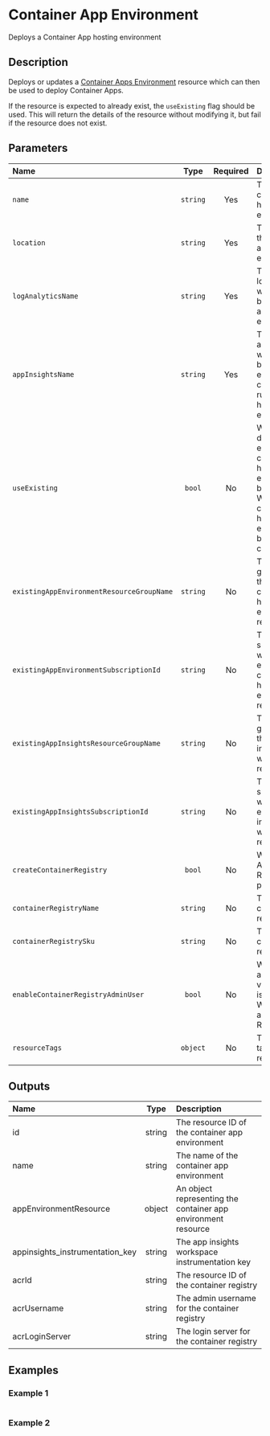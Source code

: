 # Container App Environment

Deploys a Container App hosting environment

## Description

Deploys or updates a [Container Apps Environment](https://learn.microsoft.com/en-us/azure/container-apps/environment) resource which can then be used to deploy Container Apps.

If the resource is expected to already exist, the `useExisting` flag should be used. This will return the details of the resource without modifying it, but fail if the resource does not exist.

## Parameters

| Name                                      | Type     | Required | Description                                                                                                                                                         |
| :---------------------------------------- | :------: | :------: | :------------------------------------------------------------------------------------------------------------------------------------------------------------------ |
| `name`                                    | `string` | Yes      | The name of the container app hosting environment                                                                                                                   |
| `location`                                | `string` | Yes      | The location of the container app hosting environment                                                                                                               |
| `logAnalyticsName`                        | `string` | Yes      | The name of the log analytics workspace used by the container app hosting environment                                                                               |
| `appInsightsName`                         | `string` | Yes      | The name of the app insights workspace used by Dapr-enabled container apps running in the hosting environment                                                       |
| `useExisting`                             | `bool`   | No       | When true, the details of an existing container app hosting environment will be returned; When false, the container app hosting environment will be created/updated |
| `existingAppEnvironmentResourceGroupName` | `string` | No       | The resource group in which the existing container app hosting environment resides                                                                                  |
| `existingAppEnvironmentSubscriptionId`    | `string` | No       | The subscription in which the existing container app hosting environment resides                                                                                    |
| `existingAppInsightsResourceGroupName`    | `string` | No       | The resource group in which the existing app insights workspace resides                                                                                             |
| `existingAppInsightsSubscriptionId`       | `string` | No       | The subscription in which the existing app insights workspace resides                                                                                               |
| `createContainerRegistry`                 | `bool`   | No       | When true, an Azure Container Registry will be provisioned                                                                                                          |
| `containerRegistryName`                   | `string` | No       | The name of the container registry                                                                                                                                  |
| `containerRegistrySku`                    | `string` | No       | The SKU for the container registry                                                                                                                                  |
| `enableContainerRegistryAdminUser`        | `bool`   | No       | When true, admin access via the ACR key is enabled; When false, access is via RBAC                                                                                  |
| `resourceTags`                            | `object` | No       | The resource tags applied to resources                                                                                                                              |

## Outputs

| Name                            | Type   | Description                                                   |
| :------------------------------ | :----: | :------------------------------------------------------------ |
| id                              | string | The resource ID of the container app environment              |
| name                            | string | The name of the container app environment                     |
| appEnvironmentResource          | object | An object representing the container app environment resource |
| appinsights_instrumentation_key | string | The app insights workspace instrumentation key                |
| acrId                           | string | The resource ID of the container registry                     |
| acrUsername                     | string | The admin username for the container registry                 |
| acrLoginServer                  | string | The login server for the container registry                   |

## Examples

### Example 1

```bicep
```

### Example 2

```bicep
```